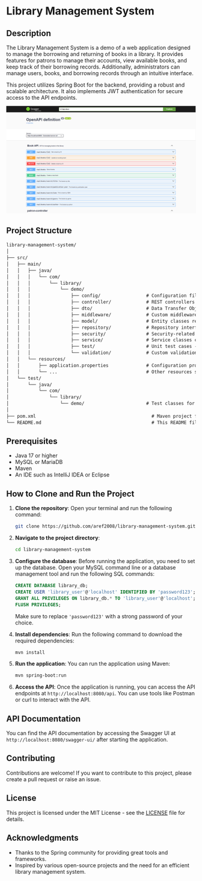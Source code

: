 
# Library Management System

## Description

The Library Management System is a demo of a web application designed to manage the borrowing and returning of books in a library. It provides features for patrons to manage their accounts, view available books, and keep track of their borrowing records. Additionally, administrators can manage users, books, and borrowing records through an intuitive interface.

This project utilizes Spring Boot for the backend, providing a robust and scalable architecture. It also implements JWT authentication for secure access to the API endpoints.

![Swagger API Documentation](screenshots/swagger.png)


## Project Structure
```markdown
library-management-system/
│
├── src/
│   ├── main/
│   │   ├── java/
│   │   │   └── com/
│   │   │       └── library/
│   │   │           └── demo/
│   │   │               ├── config/                 # Configuration files for Spring Security and other settings
│   │   │               ├── controller/             # REST controllers for handling API requests
│   │   │               ├── dto/                    # Data Transfer Objects for request and response bodies
│   │   │               ├── middleware/             # Custom middleware such as request logging
│   │   │               ├── model/                  # Entity classes representing database tables
│   │   │               ├── repository/             # Repository interfaces for data access
│   │   │               ├── security/               # Security-related classes such JWT authentication - Todo
│   │   │               ├── service/                # Service classes containing business logic
│   │   │               ├── test/                   # Unit test cases - Todo
│   │   │               └── validation/             # Custom validation classes
│   │   └── resources/
│   │       ├── application.properties              # Configuration properties
│   │       └── ...                                 # Other resources such as static files or templates
│   └── test/
│       └── java/
│           └── com/
│               └── library/
│                   └── demo/                       # Test classes for unit and integration tests
│
├── pom.xml                                           # Maven project file for dependency management
└── README.md                                         # This README file
```

## Prerequisites
- Java 17 or higher
- MySQL or MariaDB
- Maven
- An IDE such as IntelliJ IDEA or Eclipse

## How to Clone and Run the Project

1. **Clone the repository**:
   Open your terminal and run the following command:
   ```bash
   git clone https://github.com/aref2008/library-management-system.git
   ```

2. **Navigate to the project directory**:
   ```bash
   cd library-management-system
   ```

3. **Configure the database**:
   Before running the application, you need to set up the database. Open your MySQL command line or a database management tool and run the following SQL commands:
   ```sql
   CREATE DATABASE library_db;
   CREATE USER 'library_user'@'localhost' IDENTIFIED BY 'password123';
   GRANT ALL PRIVILEGES ON library_db.* TO 'library_user'@'localhost';
   FLUSH PRIVILEGES;
   ```
   Make sure to replace `'password123'` with a strong password of your choice.

4. **Install dependencies**:
   Run the following command to download the required dependencies:
   ```bash
   mvn install
   ```

5. **Run the application**:
   You can run the application using Maven:
   ```bash
   mvn spring-boot:run
   ```

6. **Access the API**:
   Once the application is running, you can access the API endpoints at `http://localhost:8080/api`. You can use tools like Postman or curl to interact with the API.

## API Documentation

You can find the API documentation by accessing the Swagger UI at `http://localhost:8080/swagger-ui/` after starting the application.

## Contributing

Contributions are welcome! If you want to contribute to this project, please create a pull request or raise an issue.

## License

This project is licensed under the MIT License - see the [LICENSE](LICENSE) file for details.

## Acknowledgments

- Thanks to the Spring community for providing great tools and frameworks.
- Inspired by various open-source projects and the need for an efficient library management system.
